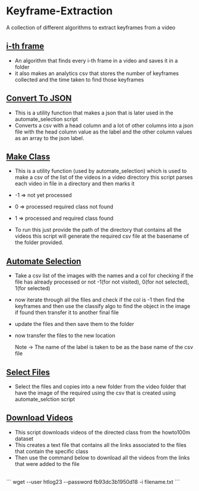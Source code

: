 # Keyframe-Extraction
A collection of different algorithms to extract keyframes from a video

## [i-th frame](ithFrame.py)
+ An algorithm that finds every i-th frame in a video and saves it in a folder
+ it also makes an analytics csv that stores the number of keyframes collected and the time taken to find those keyframes

## [Convert To JSON](convert_to_json.py)
+ This is a utility function that makes a json that is later used in the automate_selection script
+ Converts a csv with a head column and a lot of other columns into a json file with the head column value as the label and the other column values as an array to the json label.

## [Make Class](makeClassCsv.py)
+ This is a utility function (used by automate_selection) which is used to make a csv of the list of the videos in a video directory this script parses each video in file in a directory and then marks it 

+ -1 => not yet processed
+ 0 => processed required class not found
+ 1 => processed and required class found

+ To run this just provide the path of the directory that contains all the videos this script will generate the required csv file at the basename of the folder provided. 

## [Automate Selection](automate_selection.py)
+ Take a csv list of the images with the names and  a col for checking if the file has already processed or not -1(for not visited), 0(for not selected), 1(for selected)
+ now iterate through all the files and check if the col is -1 then find the keyframes and then use the classify algo to find the object in the image if found then transfer it to another final file
+ update the files and then save them to the folder
+ now transfer the files to the new location


    Note -> The name of the label is taken to be as the base name of the csv file

## [Select Files](select_files.py)
+ Select the files and copies into a new folder from the video folder that have the image of the required using the csv that is created using automate_selction script

## [Download Videos](download_videos.py)
+ This script downloads videos of the directed class from the howto100m dataset
+ This creates a text file that contains all the links associated to the files that contain the specific class
+ Then use the command below to download all the videos from the links that were added to the file
<br/>
```
    wget --user htlog23 --password fb93dc3b1950d18 -i filename.txt
```